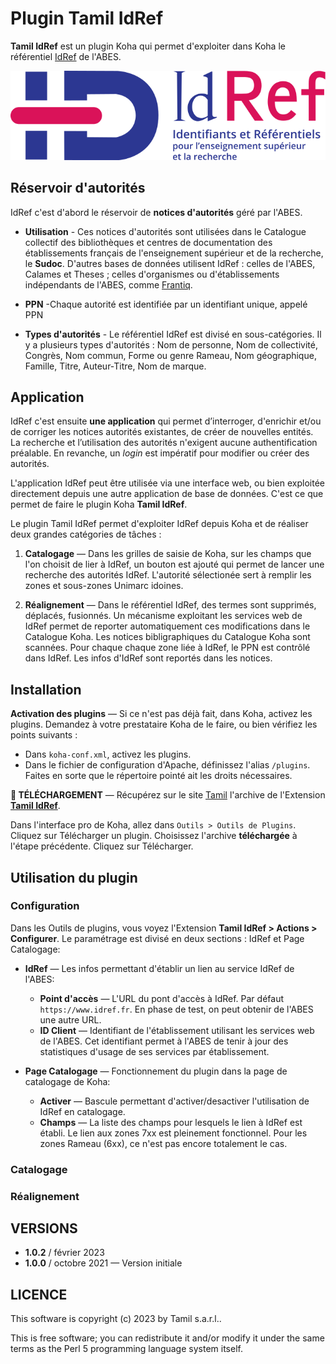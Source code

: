 # Plugin Tamil IdRef

**Tamil IdRef** est un plugin Koha qui permet d'exploiter dans Koha le
référentiel [IdRef](https://idref.fr) de l'ABES.

![IdRef](https://raw.githubusercontent.com/fredericd/Koha-Plugin-Tamil-IdRef/master/Koha/Plugin/Tamil/IdRef/img/logo-idref.svg)

## Réservoir d'autorités

IdRef c'est d'abord le réservoir de **notices d'autorités** géré par l'ABES. 

- **Utilisation** - Ces notices d'autorités sont utilisées dans le Catalogue
  collectif des bibliothèques et centres de documentation des établissements
  français de l'enseignement supérieur et de la recherche, le **Sudoc**.
  D'autres bases de données utilisent IdRef : celles de l'ABES, Calames et
  Theses ; celles d'organismes ou d'établissements indépendants de l'ABES,
  comme [Frantiq](https://www.frantiq.fr).

- **PPN** -Chaque autorité est identifiée par un identifiant unique, appelé PPN

- **Types d'autorités** - Le référentiel IdRef est divisé en sous-catégories. Il
  y a plusieurs types d'autorités : Nom de personne, Nom de collectivité,
  Congrès, Nom commun, Forme ou genre Rameau, Nom géographique, Famille, Titre,
  Auteur-Titre, Nom de marque.

## Application

IdRef c'est ensuite **une application** qui permet d’interroger, d'enrichir
et/ou de corriger les notices autorités existantes, de créer de nouvelles
entités. La recherche et l’utilisation des autorités n'exigent aucune
authentification préalable. En revanche, un _login_ est impératif pour modifier
ou créer des autorités.

L'application IdRef peut être utilisée via une interface web, ou bien exploitée
directement depuis une autre application de base de données. C'est ce que permet
de faire le plugin Koha **Tamil IdRef**.

Le plugin Tamil IdRef permet d'exploiter IdRef depuis Koha et de réaliser deux
grandes catégories de tâches :

1. **Catalogage** — Dans les grilles de saisie de Koha, sur les champs que l'on
   choisit de lier à IdRef, un bouton est ajouté qui permet de lancer une
   recherche des autorités IdRef. L'autorité sélectionée sert à remplir les
   zones et sous-zones Unimarc idoines.

1. **Réalignement** — Dans le référentiel IdRef, des termes sont supprimés,
   déplacés, fusionnés. Un mécanisme exploitant les services web de IdRef permet
   de reporter automatiquement ces modifications dans le Catalogue Koha. Les
   notices bibligraphiques du Catalogue Koha sont scannées. Pour chaque chaque
   zone liée à IdRef, le PPN est contrôlé dans IdRef. Les infos d'IdRef sont
   reportés dans les notices.

## Installation

**Activation des plugins** — Si ce n'est pas déjà fait, dans Koha, activez les
plugins. Demandez à votre prestataire Koha de le faire, ou bien vérifiez les
points suivants :

- Dans `koha-conf.xml`, activez les plugins.
- Dans le fichier de configuration d'Apache, définissez l'alias `/plugins`.
  Faites en sorte que le répertoire pointé ait les droits nécessaires.

**📁 TÉLÉCHARGEMENT** — Récupérez sur le site [Tamil](https://www.tamil.fr)
l'archive de l'Extension **[Tamil
IdRef](https://www.tamil.fr/download/koha-plugin-tamil-idref-1.0.2.kpz)**.

Dans l'interface pro de Koha, allez dans `Outils > Outils de Plugins`. Cliquez
sur Télécharger un plugin. Choisissez l'archive **téléchargée** à l'étape
précédente. Cliquez sur Télécharger.

## Utilisation du plugin

### Configuration

Dans les Outils de plugins, vous voyez l'Extension **Tamil IdRef > Actions >
Configurer**. Le paramétrage est divisé en deux sections : IdRef et Page
Catalogage:

- **IdRef** — Les infos permettant d'établir un lien au service IdRef de
  l'ABES:
  - **Point d'accès** — L'URL du pont d'accès à IdRef. Par défaut
    `https://www.idref.fr`. En phase de test, on peut obtenir de l'ABES une
    autre URL.
  - **ID Client** — Identifiant de l'établissement utilisant les services web
    de l'ABES. Cet identifiant permet à l'ABES de tenir à jour des statistiques
    d'usage de ses services par établissement.

- **Page Catalogage** — Fonctionnement du plugin dans la page de catalogage de
  Koha:
  - **Activer** — Bascule permettant d'activer/desactiver l'utilisation de
    IdRef en catalogage.
  - **Champs** — La liste des champs pour lesquels le lien à IdRef est établi.
    Le lien aux zones 7xx est pleinement fonctionnel. Pour les zones Rameau
    (6xx), ce n'est pas encore totalement le cas.


### Catalogage

### Réalignement



## VERSIONS

* **1.0.2** / février 2023
* **1.0.0** / octobre 2021 — Version initiale

## LICENCE

This software is copyright (c) 2023 by Tamil s.a.r.l..

This is free software; you can redistribute it and/or modify it under the same
terms as the Perl 5 programming language system itself.


